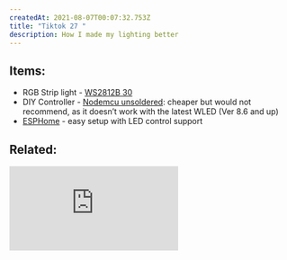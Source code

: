 ```yaml
---
createdAt: 2021-08-07T00:07:32.753Z
title: "Tiktok 27 "
description: How I made my lighting better
---
```

## Items:

* RGB Strip light - [WS2812B 30](https://shopee.ph/product/341931632/5767806837?smtt=0.89058394-1628294164.9)
* DIY Controller - [Nodemcu unsoldered](https://shopee.ph/product/20469516/1369052661): cheaper but would not recommend, as it doesn’t work with the latest WLED (Ver 8.6 and up)
* [ESPHome](https://esphome.io) - easy setup with LED control support

## Related:

<iframe src="https://www.youtube.com/embed/PIylDoud_qw" title="YouTube video player" frameborder="0" allow="accelerometer; autoplay; clipboard-write; encrypted-media; gyroscope; picture-in-picture" allowfullscreen></iframe>
